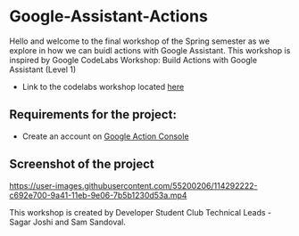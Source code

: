 # Google-Assistant-Actions

Hello and welcome to the final workshop of the Spring semester as we explore in how we can buidl actions with Google Assistant. This workshop is inspired by Google CodeLabs Workshop: Build Actions with Google Assistant (Level 1)
- Link to the codelabs workshop located [here](https://codelabs.developers.google.com/codelabs/actions-builder-1?hl=en&continue=https%3A%2F%2Fcodelabs.developers.google.com%2F#0)

## Requirements for the project:
- Create an account on [Google Action Console](https://console.actions.google.com/?pli=1)

## Screenshot of the project

https://user-images.githubusercontent.com/55200206/114292222-c692e700-9a41-11eb-9e06-7b5b1230d53a.mp4




This workshop is created by Developer Student Club Technical Leads - Sagar Joshi and Sam Sandoval.
